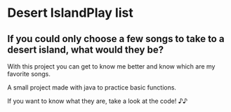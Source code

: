 # Desert IslandPlay list

## If you could only choose a few songs to take to a desert island, what would they be? 

With this project you can get to know me better and know which are my favorite songs.

A small project made with java to practice basic functions. 

If you want to know what they are, take a look at the code! ♪♪
